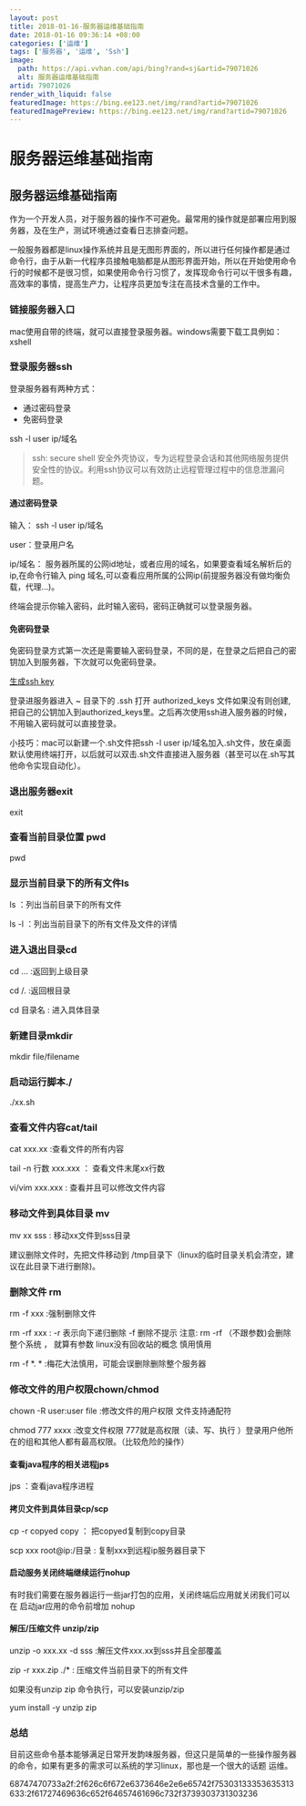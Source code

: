 ```yaml
---
layout: post
title: 2018-01-16-服务器运维基础指南
date: 2018-01-16 09:36:14 +08:00
categories: ['运维']
tags: ['服务器', '运维', 'Ssh']
image:
  path: https://api.vvhan.com/api/bing?rand=sj&artid=79071026
  alt: 服务器运维基础指南
artid: 79071026
render_with_liquid: false
featuredImage: https://bing.ee123.net/img/rand?artid=79071026
featuredImagePreview: https://bing.ee123.net/img/rand?artid=79071026
---
```


# 服务器运维基础指南

## 服务器运维基础指南

作为一个开发人员，对于服务器的操作不可避免。最常用的操作就是部署应用到服务器，及在生产，测试环境通过查看日志排查问题。

一般服务器都是linux操作系统并且是无图形界面的，所以进行任何操作都是通过命令行，由于从新一代程序员接触电脑都是从图形界面开始，所以在开始使用命令行的时候都不是很习惯，如果使用命令行习惯了，发挥现命令行可以干很多有趣，高效率的事情，提高生产力，让程序员更加专注在高技术含量的工作中。

### 链接服务器入口

mac使用自带的终端，就可以直接登录服务器。windows需要下载工具例如：xshell

### 登录服务器ssh

登录服务器有两种方式：

* 通过密码登录
* 免密码登录

ssh -l user ip/域名

> ssh: secure shell 安全外壳协议，专为远程登录会话和其他网络服务提供安全性的协议。利用ssh协议可以有效防止远程管理过程中的信息泄漏问题。

#### 通过密码登录

输入： ssh -l user ip/域名

user：登录用户名

ip/域名： 服务器所属的公网id地址，或者应用的域名，如果要查看域名解析后的ip,在命令行输入 ping 域名,可以查看应用所属的公网ip(前提服务器没有做均衡负载，代理…)。

终端会提示你输入密码，此时输入密码，密码正确就可以登录服务器。

#### 免密码登录

免密码登录方式第一次还是需要输入密码登录，不同的是，在登录之后把自己的密钥加入到服务器，下次就可以免密码登录。

[生成ssh key](http://git.mydoc.io/?t=154712)
  
登录进服务器进入 ~ 目录下的 .ssh 打开 authorized_keys 文件如果没有则创建,把自己的公钥加入到authorized_keys里。之后再次使用ssh进入服务器的时候，不用输入密码就可以直接登录。

小技巧：mac可以新建一个.sh文件把ssh -l user ip/域名加入.sh文件，放在桌面默认使用终端打开，以后就可以双击.sh文件直接进入服务器（甚至可以在.sh写其他命令实现自动化）。

### 退出服务器exit

exit

### 查看当前目录位置 pwd

pwd

### 显示当前目录下的所有文件ls

ls ：列出当前目录下的所有文件

ls -l ：列出当前目录下的所有文件及文件的详情

### 进入退出目录cd

cd … :返回到上级目录
  
cd /. :返回根目录
  
cd 目录名 : 进入具体目录

### 新建目录mkdir

mkdir file/filename

### 启动运行脚本./

./xx.sh

### 查看文件内容cat/tail

cat xxx.xx :查看文件的所有内容

tail -n 行数 xxx.xxx ： 查看文件末尾xx行数

vi/vim xxx.xxx : 查看并且可以修改文件内容

### 移动文件到具体目录 mv

mv xx sss : 移动xx文件到sss目录

建议删除文件时，先把文件移动到 /tmp目录下（linux的临时目录关机会清空，建议在此目录下进行删除)。

### 删除文件 rm

rm -f xxx :强制删除文件

rm -rf xxx : -r 表示向下递归删除 -f 删除不提示 注意: rm -rf （不跟参数)会删除整个系统 ， 就算有参数 linux没有回收站的概念 慎用慎用

rm -f *. * :梅花大法慎用，可能会误删除删除整个服务器

### 修改文件的用户权限chown/chmod

chown -R user:user file :修改文件的用户权限 文件支持通配符

chmod 777 xxxx :改变文件权限 777就是高权限（读、写、执行 ）登录用户他所在的组和其他人都有最高权限。（比较危险的操作）

#### 查看java程序的相关进程jps

jps ：查看java程序进程

#### 拷贝文件到具体目录cp/scp

cp -r copyed copy ： 把copyed复制到copy目录

scp xxx root@ip:/目录 : 复制xxx到远程ip服务器目录下

#### 启动服务关闭终端继续运行nohup

有时我们需要在服务器运行一些jar打包的应用，关闭终端后应用就关闭我们可以在 启动jar应用的命令前增加 nohup

#### 解压/压缩文件 unzip/zip

unzip -o xxx.xx -d sss :解压文件xxx.xx到sss并且全部覆盖

zip -r xxx.zip ./* : 压缩文件当前目录下的所有文件

如果没有unzip zip 命令执行，可以安装unzip/zip

yum install -y unzip zip

### 总结

目前这些命令基本能够满足日常开发韵味服务器，但这只是简单的一些操作服务器的命令，如果有更多的需求可以系统的学习linux，那也是一个很大的话题 运维。

68747470733a2f:2f626c6f672e6373646e2e6e65742f75303133353635313633:2f61727469636c652f64657461696c732f3739303731303236